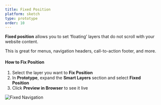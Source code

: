 ```yaml
---
title: Fixed Position
platform: sketch
type: prototype
order: 10
---
```

**Fixed position** allows you to set ‘floating’ layers that do not scroll with your website content. 

This is great for menus, navigation headers, call-to-action footer, and more.

#### How to Fix Position

1. Select the layer you want to **Fix Position**
2. In **Prototype**, expand the **Smart Layers** section and select **Fixed Position**
3. Click **Preview in Browser** to see it live

![Fixed Navigation](http://f.cl.ly/items/1M3E3O3u283F300s3U05/%5B2e9e902d9d4f747d25d93967da34334a%5D_Fixed%20position.gif)
